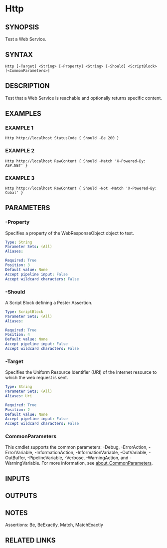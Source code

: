 ﻿---
external help file: infraspective-help.xml
Module Name: infraspective
online version: https://github.com/aldrichtr/infraspective/blob/main/docs/help/Http.md
schema: 2.0.0
---

# Http

## SYNOPSIS
Test a Web Service.

## SYNTAX

```
Http [-Target] <String> [-Property] <String> [-Should] <ScriptBlock> [<CommonParameters>]
```

## DESCRIPTION
Test that a Web Service is reachable and optionally returns specific content.

## EXAMPLES

### EXAMPLE 1
```
Http http://localhost StatusCode { Should -Be 200 }
```

### EXAMPLE 2
```
Http http://localhost RawContent { Should -Match 'X-Powered-By: ASP.NET' }
```

### EXAMPLE 3
```
Http http://localhost RawContent { Should -Not -Match 'X-Powered-By: Cobal' }
```

## PARAMETERS

### -Property
Specifies a property of the WebResponseObject object to test.

```yaml
Type: String
Parameter Sets: (All)
Aliases:

Required: True
Position: 3
Default value: None
Accept pipeline input: False
Accept wildcard characters: False
```

### -Should
A Script Block defining a Pester Assertion.

```yaml
Type: ScriptBlock
Parameter Sets: (All)
Aliases:

Required: True
Position: 4
Default value: None
Accept pipeline input: False
Accept wildcard characters: False
```

### -Target
Specifies the Uniform Resource Identifier (URI) of the Internet resource to which the web request is sent.

```yaml
Type: String
Parameter Sets: (All)
Aliases: Uri

Required: True
Position: 2
Default value: None
Accept pipeline input: False
Accept wildcard characters: False
```

### CommonParameters
This cmdlet supports the common parameters: -Debug, -ErrorAction, -ErrorVariable, -InformationAction, -InformationVariable, -OutVariable, -OutBuffer, -PipelineVariable, -Verbose, -WarningAction, and -WarningVariable. For more information, see [about_CommonParameters](http://go.microsoft.com/fwlink/?LinkID=113216).

## INPUTS

## OUTPUTS

## NOTES
Assertions: Be, BeExactly, Match, MatchExactly

## RELATED LINKS
